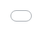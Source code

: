 ```yaml
---
layout: post
title: "어썸 하은이 유튜브 구독자 500만 명 돌파 기념 온라인 콘서트를 연다."
author: "undefined"
thumbnail: "https://www.allkpop.com/upload/2021/01/content/261708/thumb/1611698918-image.png"
tags: 
---
```



![image](https://www.allkpop.com/upload/2021/01/content/261708/1611698918-image.png)

하은은 어린 나이에도 입만 뻥긋하는 춤 솜씨로 알려지며 유명해졌다.

그녀는 세계적으로 이름을 알리며 다양한 오디션 프로그램에 출연했다. 그녀는 팬들의 근황을 전하면서 꾸준히 자신의 어썸 해은 유튜브 채널에 자신이 춤추는 영상을 올렸다.

최근, 그녀는 자신의 채널 구독자 5백만 명을 넘어섰고 비디오 플랫폼에서 미니 온라인 콘서트로 팬들과 축하를 하기로 결정했다.

하은은 공연 초반 댄스 퍼포먼스를 선보이며 끊임없이 발전하는 춤 실력을 뽐냈다. 그녀는 자신의 댄스 경력에서 이 이정표를 세우는 것을 도와준 팬들에게 감사하는 것을 잊지 않았다.


<div class="video_wrapper" style="padding-top: 56.25%;">
    <iframe width="100%" height="100%" src="//www.youtube.com/embed/rkxf7rGa-_E" frameborder="0" allowfullscreen="" style="position: absolute; top: 0px; left: 0px; width: 100%; height: 100%;"></iframe>
</div>
